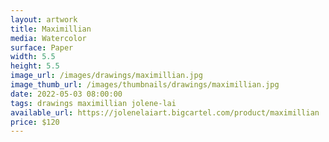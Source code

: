 ```yaml
---
layout: artwork
title: Maximillian
media: Watercolor
surface: Paper
width: 5.5
height: 5.5
image_url: /images/drawings/maximillian.jpg
image_thumb_url: /images/thumbnails/drawings/maximillian.jpg
date: 2022-05-03 08:00:00
tags: drawings maximillian jolene-lai 
available_url: https://jolenelaiart.bigcartel.com/product/maximillian
price: $120
---
```

